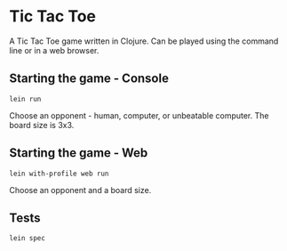 # Tic Tac Toe

A Tic Tac Toe game written in Clojure. Can be played using the command line or in a  web browser.

## Starting the game - Console

```lein run```

Choose an opponent - human, computer, or unbeatable computer. The board size is 3x3.

## Starting the game - Web

```lein with-profile web run```

Choose an opponent and a board size. 

## Tests

```lein spec```
